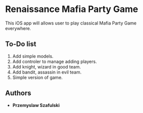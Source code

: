 # Renaissance Mafia Party Game

This iOS app will allows user to play classical Mafia Party Game everywhere.


## To-Do list

1. Add simple models.
1. Add controler to manage adding players.
1. Add knight, wizard in good team.
1. Add bandit, assassin in evil team.
1. Simple version of game.


## Authors

* **Przemyslaw Szafulski**

